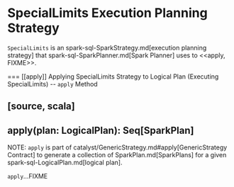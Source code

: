 # SpecialLimits Execution Planning Strategy

`SpecialLimits` is an spark-sql-SparkStrategy.md[execution planning strategy] that spark-sql-SparkPlanner.md[Spark Planner] uses to <<apply, FIXME>>.

=== [[apply]] Applying SpecialLimits Strategy to Logical Plan (Executing SpecialLimits) -- `apply` Method

[source, scala]
----
apply(plan: LogicalPlan): Seq[SparkPlan]
----

NOTE: `apply` is part of catalyst/GenericStrategy.md#apply[GenericStrategy Contract] to generate a collection of SparkPlan.md[SparkPlans] for a given spark-sql-LogicalPlan.md[logical plan].

`apply`...FIXME
